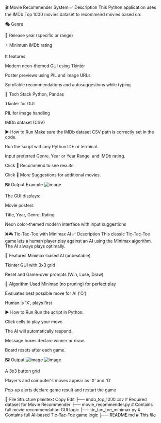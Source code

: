 🎬 Movie Recommender System
✅ Description
This Python application uses the IMDb Top 1000 movies dataset to recommend movies based on:

🎭 Genre

📅 Release year (specific or range)

⭐ Minimum IMDb rating

It features:

Modern neon-themed GUI using Tkinter

Poster previews using PIL and image URLs

Scrollable recommendations and autosuggestions while typing

🧠 Tech Stack
Python, Pandas

Tkinter for GUI

PIL for image handling

IMDb dataset (CSV)

▶️ How to Run
Make sure the IMDb dataset CSV path is correctly set in the code.

Run the script with any Python IDE or terminal.

Input preferred Genre, Year or Year Range, and IMDb rating.

Click 🎯 Recommend to see results.

Click 📩 More Suggestions for additional movies.

🖼️ Output Example
![image](https://github.com/user-attachments/assets/294a1508-80ce-4a96-8833-1bb8c25cfa47)

The GUI displays:

Movie posters

Title, Year, Genre, Rating

Neon color-themed modern interface with input suggestions

❌🎮 Tic-Tac-Toe with Minimax AI
✅ Description
This classic Tic-Tac-Toe game lets a human player play against an AI using the Minimax algorithm. The AI always plays optimally.

🤖 Features
Minimax-based AI (unbeatable)

Tkinter GUI with 3x3 grid

Reset and Game-over prompts (Win, Lose, Draw)

🧠 Algorithm Used
Minimax (no pruning) for perfect play

Evaluates best possible move for AI ('O')

Human is 'X', plays first

▶️ How to Run
Run the script in Python.

Click cells to play your move.

The AI will automatically respond.

Message boxes declare winner or draw.

Board resets after each game.

🖼️ Output
![image](https://github.com/user-attachments/assets/0d43269c-05d7-42ff-8575-60e709e1c070)
![image](https://github.com/user-attachments/assets/da4f5130-d26b-49ec-9a6d-bfa177df0ee1)


A 3x3 button grid

Player's and computer's moves appear as 'X' and 'O'

Pop-up alerts declare game result and restart the game

📂 File Structure
plaintext
Copy
Edit
├── imdb_top_1000.csv        # Required dataset for Movie Recommender
├── movie_recommender.py     # Contains full movie recommendation GUI logic
├── tic_tac_toe_minimax.py   # Contains full AI-based Tic-Tac-Toe game logic
├── README.md                # This file
